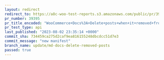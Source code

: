 ```yaml
---
layout: redirect
redirect_to: https://a8c-woo-test-reports.s3.amazonaws.com/public/pr/39395/api/index.html
pr_number: 39395
pr_title_encoded: "WooCommerce+Docs%3A+Delete+posts+when+it+removed+from+the+manifest"
pr_test_type: api
last_published: "2023-08-02 23:35:14 +0000"
commit_sha: 734459ca275d2caf9ea816155248dbcdcc51d7e3
commit_message: "new manifest"
branch_name: update/md-docs-delete-removed-posts
passed: true
---
```

